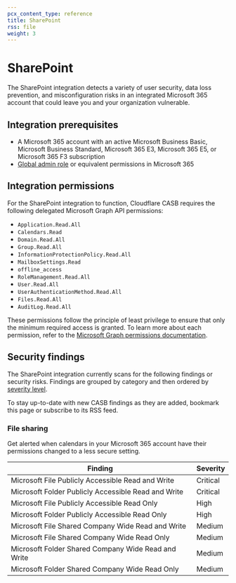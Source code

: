 ```yaml
---
pcx_content_type: reference
title: SharePoint
rss: file
weight: 3
---
```


# SharePoint

The SharePoint integration detects a variety of user security, data loss prevention, and misconfiguration risks in an integrated Microsoft 365 account that could leave you and your organization vulnerable.

## Integration prerequisites

- A Microsoft 365 account with an active Microsoft Business Basic, Microsoft Business Standard, Microsoft 365 E3, Microsoft 365 E5, or Microsoft 365 F3 subscription
- [Global admin role](https://docs.microsoft.com/en-us/microsoft-365/admin/add-users/about-admin-roles?view=o365-worldwide#commonly-used-microsoft-365-admin-center-roles) or equivalent permissions in Microsoft 365

## Integration permissions

For the SharePoint integration to function, Cloudflare CASB requires the following delegated Microsoft Graph API permissions:

- `Application.Read.All`
- `Calendars.Read`
- `Domain.Read.All`
- `Group.Read.All`
- `InformationProtectionPolicy.Read.All`
- `MailboxSettings.Read`
- `offline_access`
- `RoleManagement.Read.All`
- `User.Read.All`
- `UserAuthenticationMethod.Read.All`
- `Files.Read.All`
- `AuditLog.Read.All`

These permissions follow the principle of least privilege to ensure that only the minimum required access is granted. To learn more about each permission, refer to the [Microsoft Graph permissions documentation](https://docs.microsoft.com/en-us/graph/permissions-reference).

## Security findings

The SharePoint integration currently scans for the following findings or security risks. Findings are grouped by category and then ordered by [severity level](/cloudflare-one/applications/scan-apps/manage-findings/#severity-levels).

To stay up-to-date with new CASB findings as they are added, bookmark this page or subscribe to its RSS feed.

### File sharing

Get alerted when calendars in your Microsoft 365 account have their permissions changed to a less secure setting.

| Finding                                             | Severity |
| --------------------------------------------------- | -------- |
| Microsoft File Publicly Accessible Read and Write   | Critical |
| Microsoft Folder Publicly Accessible Read and Write | Critical |
| Microsoft File Publicly Accessible Read Only        | High     |
| Microsoft Folder Publicly Accessible Read Only      | High     |
| Microsoft File Shared Company Wide Read and Write   | Medium   |
| Microsoft File Shared Company Wide Read Only        | Medium   |
| Microsoft Folder Shared Company Wide Read and Write | Medium   |
| Microsoft Folder Shared Company Wide Read Only      | Medium   |
